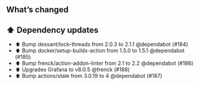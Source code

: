 ## What’s changed

## ⬆️ Dependency updates

- ⬆️ Bump dessant/lock-threads from 2.0.3 to 2.1.1 @dependabot (#184)
- ⬆️ Bump docker/setup-buildx-action from 1.5.0 to 1.5.1 @dependabot (#185)
- ⬆️ Bump frenck/action-addon-linter from 2.1 to 2.2 @dependabot (#186)
- ⬆️ Upgrades Grafana to v8.0.5 @frenck (#188)
- ⬆️ Bump actions/stale from 3.0.19 to 4 @dependabot (#187)
